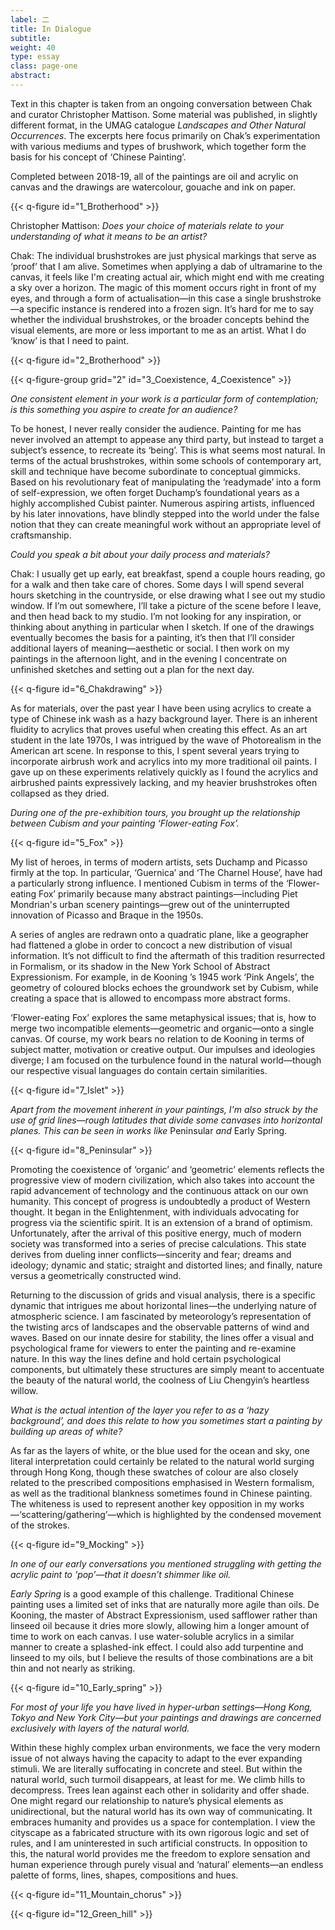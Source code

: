 ```yaml
---
label: 二
title: In Dialogue
subtitle:
weight: 40
type: essay
class: page-one
abstract:
---
```


Text in this chapter is taken from an ongoing conversation between Chak and curator Christopher Mattison. Some material was published, in slightly different format, in the UMAG catalogue *Landscapes and Other Natural Occurrences*. The excerpts here focus primarily on Chak’s experimentation with various mediums and types of brushwork, which together form the basis for his concept of ‘Chinese Painting’.

Completed between 2018-19, all of the paintings are oil and acrylic on canvas and the drawings are watercolour, gouache and ink on paper.


{{< q-figure id="1_Brotherhood" >}}

Christopher Mattison: *Does your choice of materials relate to your understanding of what it means to be an artist?*

Chak: The individual brushstrokes are just physical markings that serve as ‘proof’ that I am alive. Sometimes when applying a dab of ultramarine to the canvas, it feels like I'm creating actual air, which might end with me creating a sky over a horizon. The magic of this moment occurs right in front of my eyes, and through a form of actualisation—in this case a single brushstroke—a specific instance is rendered into a frozen sign. It’s hard for me to say whether the individual brushstrokes, or the broader concepts behind the visual elements, are more or less important to me as an artist. What I do ‘know’ is that I need to paint.

{{< q-figure id="2_Brotherhood" >}}

{{< q-figure-group grid="2" id="3_Coexistence, 4_Coexistence" >}}

*One consistent element in your work is a particular form of contemplation; is this something you aspire to create for an audience?*

To be honest, I never really consider the audience. Painting for me has never involved an attempt to appease any third party, but instead to target a subject’s essence, to recreate its ‘being’. This is what seems most natural. In terms of the actual brushstrokes, within some schools of contemporary art, skill and technique have become subordinate to conceptual gimmicks. Based on his revolutionary feat of manipulating the ‘readymade’ into a form of self-expression, we often forget Duchamp’s foundational years as a highly accomplished Cubist painter. Numerous aspiring artists, influenced by his later innovations, have blindly stepped into the world under the false notion that they can create meaningful work without an appropriate level of craftsmanship.

*Could you speak a bit about your daily process and materials?*

Chak: I usually get up early, eat breakfast, spend a couple hours reading, go for a walk and then take care of chores. Some days I will spend several hours sketching in the countryside, or else drawing what I see out my studio window. If I’m out somewhere, I’ll take a picture of the scene before I leave, and then head back to my studio. I’m not looking for any inspiration, or thinking about anything in particular when I sketch. If one of the drawings eventually becomes the basis for a painting, it’s then that I’ll consider additional layers of meaning—aesthetic or social. I then work on my paintings in the afternoon light, and in the evening I concentrate on unfinished sketches and setting out a plan for the next day.

{{< q-figure id="6_Chakdrawing" >}}

As for materials, over the past year I have been using acrylics to create a type of Chinese ink wash as a hazy background layer. There is an inherent fluidity to acrylics that proves useful when creating this effect. As an art student in the late 1970s, I was intrigued by the wave of Photorealism in the American art scene. In response to this, I spent several years trying to incorporate airbrush work and acrylics into my more traditional oil paints. I gave up on these experiments relatively quickly as I found the acrylics and airbrushed paints expressively lacking, and my heavier brushstrokes often collapsed as they dried.

*During one of the pre-exhibition tours, you brought up the relationship between Cubism and your painting ‘Flower-eating Fox’.*

{{< q-figure id="5_Fox" >}}

My list of heroes, in terms of modern artists, sets Duchamp and Picasso firmly at the top. In particular, ‘Guernica’ and ‘The Charnel House’, have had a particularly strong influence. I mentioned Cubism in terms of the ‘Flower-eating Fox’ primarily because many abstract paintings—including Piet Mondrian's urban scenery paintings—grew out of the uninterrupted innovation of Picasso and Braque in the 1950s.

A series of angles are redrawn onto a quadratic plane, like a geographer had flattened a globe in order to concoct a new distribution of visual information. It’s not difficult to find the aftermath of this tradition resurrected in Formalism, or its shadow in the New York School of Abstract Expressionism. For example, in de Kooning ’s 1945 work ‘Pink Angels’, the geometry of coloured blocks echoes the groundwork set by Cubism, while creating a space that is allowed to encompass more abstract forms.

‘Flower-eating Fox’ explores the same metaphysical issues; that is, how to merge two incompatible elements—geometric and organic—onto a single canvas. Of course, my work bears no relation to de Kooning in terms of subject matter, motivation or creative output. Our impulses and ideologies diverge; I am focused on the turbulence found in the natural world—though our respective visual languages do contain certain similarities.


{{< q-figure id="7_Islet" >}}

*Apart from the movement inherent in your paintings, I'm also struck by the use of grid lines—rough latitudes that divide some canvases into horizontal planes. This can be seen in works like* Peninsular *and* Early Spring.

{{< q-figure id="8_Peninsular" >}}

Promoting the coexistence of ‘organic’ and ‘geometric’ elements reflects the progressive view of modern civilization, which also takes into account the rapid advancement of technology and the continuous attack on our own humanity. This concept of progress is undoubtedly a product of Western thought. It began in the Enlightenment, with individuals advocating for progress via the scientific spirit. It is an extension of a brand of optimism. Unfortunately, after the arrival of this positive energy, much of modern society was transformed into a series of precise calculations. This state derives from dueling inner conflicts—sincerity and fear; dreams and ideology; dynamic and static; straight and distorted lines; and finally, nature versus a geometrically constructed wind.

Returning to the discussion of grids and visual analysis, there is a specific dynamic that intrigues me about horizontal lines—the underlying nature of atmospheric science. I am fascinated by meteorology’s representation of the twisting arcs of landscapes and the observable patterns of wind and waves. Based on our innate desire for stability, the lines offer a visual and psychological frame for viewers to enter the painting and re-examine nature. In this way the lines define and hold certain psychological components, but ultimately these structures are simply meant to accentuate the beauty of the natural world, the coolness of Liu Chengyin’s heartless willow.

*What is the actual intention of the layer you refer to as a ‘hazy background’, and does this relate to how you sometimes start a painting by building up areas of white?*

As far as the layers of white, or the blue used for the ocean and sky, one literal interpretation could certainly be related to the natural world surging through Hong Kong, though these swatches of colour are also closely related to the prescribed compositions emphasised in Western formalism, as well as the traditional blankness sometimes found in Chinese painting. The whiteness is used to represent another key opposition in my works—‘scattering/gathering’—which is highlighted by the condensed movement of the strokes.

{{< q-figure id="9_Mocking" >}}

*In one of our early conversations you mentioned struggling with getting the acrylic paint to ‘pop’—that it doesn’t shimmer like oil.*

*Early Spring* is a good example of this challenge. Traditional Chinese painting uses a limited set of inks that are naturally more agile than oils. De Kooning, the master of Abstract Expressionism, used safflower rather than linseed oil because it dries more slowly, allowing him a longer amount of time to work on each canvas. I use water-soluble acrylics in a similar manner to create a splashed-ink effect. I could also add turpentine and linseed to my oils, but I believe the results of those combinations are a bit thin and not nearly as striking.

{{< q-figure id="10_Early_spring" >}}

*For most of your life you have lived in hyper-urban settings—Hong Kong, Tokyo and New York City—but your paintings and drawings are concerned exclusively with layers of the natural world.*

Within these highly complex urban environments, we face the very modern issue of not always having the capacity to adapt to the ever expanding stimuli. We are literally suffocating in concrete and steel. But within the natural world, such turmoil disappears, at least for me. We climb hills to decompress. Trees lean against each other in solidarity and offer shade. One might regard our relationship to nature’s physical elements as unidirectional, but the natural world has its own way of communicating. It embraces humanity and provides us a space for contemplation. I view the cityscape as a fabricated structure with its own rigorous logic and set of rules, and I am uninterested in such artificial constructs. In opposition to this, the natural world provides me the freedom to explore sensation and human experience through purely visual and ‘natural’ elements—an endless palette of forms, lines, shapes, compositions and hues.

{{< q-figure id="11_Mountain_chorus" >}}

{{< q-figure id="12_Green_hill" >}}
